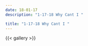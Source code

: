 ```yaml
---
date: 18-01-17
description: "1-17-18 Why Cant I "

title: "1-17-18 Why Cant I "
---
```

{{< gallery >}}
